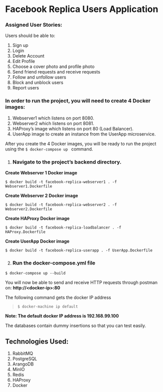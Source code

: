 #  Facebook Replica Users Application
### Assigned User Stories:
Users should be able to:
 1. Sign up
 2. Login
 3. Delete Account
 4. Edit Profile
 5. Choose a cover photo and profile photo
 6. Send friend requests and receive requests
 7. Follow and unfollow users
 8. Block and unblock users
 9. Report users 

### In order to run the project, you will need to create 4 Docker images:
1.  Webserver1 which listens on port 8080.
2.  Webserver2 which listens on port 8081.
3.  HAProxy’s image which listens on port 80 (Load Balancer).
4.  UserApp image to create an instance from the UserApp microservice.

After you create the 4 Docker images, you will be ready to run the project using the `$ docker-compose up ` command.

1.  ### **Navigate to the project’s backend directory.**

**Create Webserver 1 Docker image**

```$ docker build -t facebook-replica-webserver1 . -f Webserver1.Dockerfile```

**Create Webserver 2 Docker image**

```$ docker build -t facebook-replica-webserver2 . -f Webserver2.Dockerfile```

**Create HAProxy Docker image**

```$ docker build -t facebook-replica-loadbalancer . -f HAProxy.Dockerfile```

**Create UserApp Docker image**

```$ docker build -t facebook-replica-userapp . -f UserApp.Dockerfile```

2. ### **Run the docker-compose.yml file**

```$ docker-compose up --build```

You will now be able to send and receive HTTP requests through postman on:   **http://\<docker-ip\>:80**

The following command gets the docker IP address

> `$ docker-machine ip default`

**Note: The default docker IP address is 192.168.99.100**

The databases contain dummy insertions so that you can test easily.

## Technologies Used:
1. RabbitMQ
2. PostgreSQL
3. ArangoDB
4. MinIO
5. Redis
6. HAProxy
7. Docker

